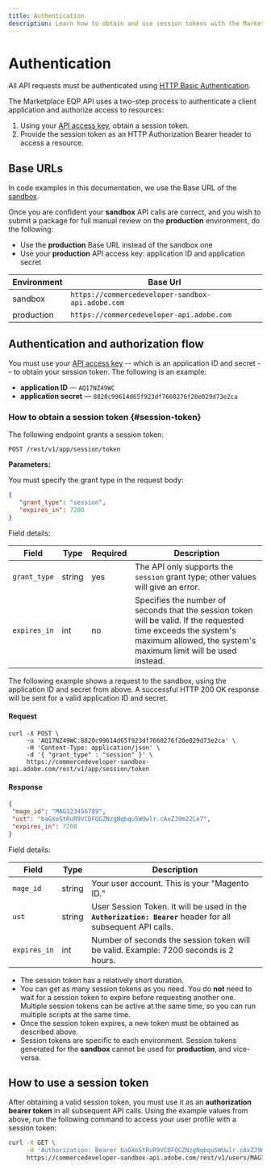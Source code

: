 ```yaml
---
title: Authentication
description: Learn how to obtain and use session tokens with the Marketplsce EQP REST APIs.
---
```


# Authentication

<InlineAlert variant="info" slots="text"/>

All API requests must be authenticated using [HTTP Basic Authentication](https://en.wikipedia.org/wiki/Basic_access_authentication).

The Marketplace EQP API uses a two-step process to authenticate a client application and authorize access to resources:

1. Using your [API access key](access-keys.md), obtain a session token.
1. Provide the session token as an HTTP Authorization Bearer header to access a resource.

## Base URLs

In code examples in this documentation, we use the Base URL of the [sandbox](sandbox.md).

Once you are confident your **sandbox** API calls are correct, and you wish to submit a package for full manual review on the **production** environment, do the following:

-  Use the **production** Base URL instead of the sandbox one
-  Use your **production** API access key: application ID and application secret

|Environment|Base Url|
|-----------|--------|
|sandbox    |`https://commercedeveloper-sandbox-api.adobe.com`|
|production |`https://commercedeveloper-api.adobe.com`    |

## Authentication and authorization flow

You must use your [API access key](access-keys.md) -- which is an application ID and secret -- to obtain your session token.
The following is an example:

-  **application ID** — `AQ17NZ49WC`
-  **application secret** — `8820c99614d65f923df7660276f20e029d73e2ca`

### How to obtain a session token {#session-token}

The following endpoint grants a session token:

```http
POST /rest/v1/app/session/token
```

**Parameters:**

You must specify the grant type in the request body:

```json
{
   "grant_type": "session",
   "expires_in": 7200
}
```

Field details:

|Field|Type|Required|Description|
|-----|----|----|-----------|
|`grant_type`|string|yes| The API only supports the `session` grant type; other values will give an error.|
|`expires_in`|int|no| Specifies the number of seconds that the session token will be valid. If the requested time exceeds the system's maximum allowed, the system's maximum limit will be used instead. |

The following example shows a request to the sandbox, using the application ID and secret from above. A successful HTTP 200 OK response will be sent for a valid application ID and secret.

<CodeBlock slots="heading, code" repeat="2" languages="CURL, JSON" />

#### Request

```curl
curl -X POST \
     -u 'AQ17NZ49WC:8820c99614d65f923df7660276f20e029d73e2ca' \
     -H 'Content-Type: application/json' \
     -d '{ "grant_type" : "session" }' \
     https://commercedeveloper-sandbox-api.adobe.com/rest/v1/app/session/token
```

#### Response

```json
{
 "mage_id": "MAG123456789",
 "ust": "baGXoStRuR9VCDFQGZNzgNqbqu5WUwlr.cAxZJ9m22Le7",
 "expires_in": 7200
}
```

Field details:

|Field|Type|Description|
|-----|----|-----------|
|`mage_id`|string|Your user account.  This is your "Magento ID."|
|`ust`|string|User Session Token. It will be used in the **`Authorization: Bearer`** header for all subsequent API calls.|
|`expires_in`|int|Number of seconds the session token will be valid. Example: 7200 seconds is 2 hours.|

-  The session token has a relatively short duration.
-  You can get as many session tokens as you need.  You do **not** need to wait for a session token to expire before requesting another one.  Multiple session tokens can be active at the same time, so you can run multiple scripts at the same time.
-  Once the session token expires, a new token must be obtained as described above.
-  Session tokens are specific to each environment.  Session tokens generated for the **sandbox** cannot be used for **production**, and vice-versa.

## How to use a session token

After obtaining a valid session token, you must use it as an **authorization bearer token** in all subsequent API calls.
Using the example values from above, run the following command to access your user profile with a session token:

```bash
curl -X GET \
     -H 'Authorization: Bearer baGXoStRuR9VCDFQGZNzgNqbqu5WUwlr.cAxZJ9m22Le7' \
     https://commercedeveloper-sandbox-api.adobe.com/rest/v1/users/MAG123456789
```
